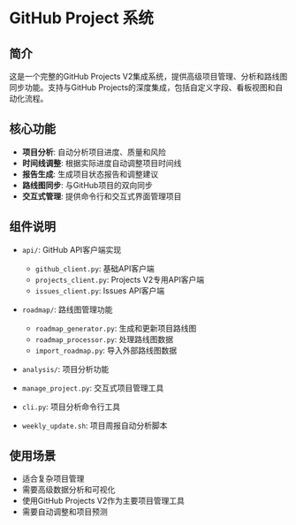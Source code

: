# GitHub Project 系统

## 简介

这是一个完整的GitHub Projects V2集成系统，提供高级项目管理、分析和路线图同步功能。支持与GitHub Projects的深度集成，包括自定义字段、看板视图和自动化流程。

## 核心功能

- **项目分析**: 自动分析项目进度、质量和风险
- **时间线调整**: 根据实际进度自动调整项目时间线
- **报告生成**: 生成项目状态报告和调整建议
- **路线图同步**: 与GitHub项目的双向同步
- **交互式管理**: 提供命令行和交互式界面管理项目

## 组件说明

- `api/`: GitHub API客户端实现
  - `github_client.py`: 基础API客户端
  - `projects_client.py`: Projects V2专用API客户端
  - `issues_client.py`: Issues API客户端

- `roadmap/`: 路线图管理功能
  - `roadmap_generator.py`: 生成和更新项目路线图
  - `roadmap_processor.py`: 处理路线图数据
  - `import_roadmap.py`: 导入外部路线图数据

- `analysis/`: 项目分析功能

- `manage_project.py`: 交互式项目管理工具
- `cli.py`: 项目分析命令行工具
- `weekly_update.sh`: 项目周报自动分析脚本

## 使用场景

- 适合复杂项目管理
- 需要高级数据分析和可视化
- 使用GitHub Projects V2作为主要项目管理工具
- 需要自动调整和项目预测
